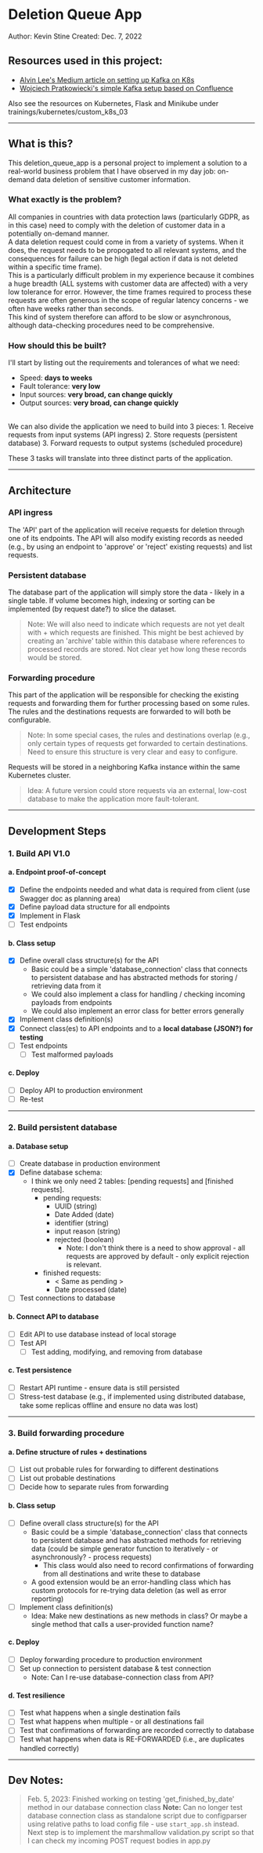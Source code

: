 # Deletion Queue App
Author: Kevin Stine
Created: Dec. 7, 2022

## Resources used in this project:
* [Alvin Lee's Medium article on setting up Kafka on K8s](https://levelup.gitconnected.com/how-to-deploy-apache-kafka-with-kubernetes-9bd5caf7694f)
* [Wojciech Pratkowiecki's simple Kafka setup based on Confluence](https://blog.datumo.io/setting-up-kafka-on-kubernetes-an-easy-way-26ae150b9ca8)

Also see the resources on Kubernetes, Flask and Minikube under trainings/kubernetes/custom_k8s_03

---

## What is this?
This deletion_queue_app is a personal project to implement a solution to a real-world business problem that I have observed in my day job: on-demand data deletion of sensitive customer information.

### What exactly is the problem?
All companies in countries with data protection laws (particularly GDPR, as in this case) need to comply with the deletion of customer data in a potentially on-demand manner.<br>
A data deletion request could come in from a variety of systems. When it does, the request needs to be propogated to all relevant systems, and the consequences for failure can be high (legal action if data is not deleted within a specific time frame).<br>
This is a particularly difficult problem in my experience because it combines a huge breadth (ALL systems with customer data are affected) with a very low tolerance for error. However, the time frames required to process these requests are often generous in the scope of regular latency concerns - we often have weeks rather than seconds.<br>
This kind of system therefore can afford to be slow or asynchronous, although data-checking procedures need to be comprehensive.

### How should this be built?
I'll start by listing out the requirements and tolerances of what we need:
- Speed: **days to weeks**
- Fault tolerance: **very low**
- Input sources: **very broad, can change quickly**
- Output sources: **very broad, can change quickly**
<br>
We can also divide the application we need to build into 3 pieces:
1. Receive requests from input systems (API ingress)
2. Store requests (persistent database)
3. Forward requests to output systems (scheduled procedure)
<br>

These 3 tasks will translate into three distinct parts of the application.

---

## Architecture

### API ingress
The 'API' part of the application will receive requests for deletion through one of its endpoints. The API will also modify existing records as needed (e.g., by using an endpoint to 'approve' or 'reject' existing requests) and list requests.

### Persistent database
The database part of the application will simply store the data - likely in a single table. If volume becomes high, indexing or sorting can be implemented (by request date?) to slice the dataset.
>Note: We will also need to indicate which requests are not yet dealt with + which requests are finished. This might be best achieved by creating an 'archive' table within this database where references to processed records are stored. Not clear yet how long these records would be stored.

### Forwarding procedure
This part of the application will be responsible for checking the existing requests and forwarding them for further processing based on some rules. The rules and the destinations requests are forwarded to will both be configurable.
>Note: In some special cases, the rules and destinations overlap (e.g., only certain types of requests get forwarded to certain destinations. Need to ensure this structure is very clear and easy to configure.

Requests will be stored in a neighboring Kafka instance within the same Kubernetes cluster.
> Idea: A future version could store requests via an external, low-cost database to make the application more fault-tolerant.

---

## Development Steps

### 1. Build API V1.0

#### a. Endpoint proof-of-concept
- [X] Define the endpoints needed and what data is required from client (use Swagger doc as planning area)
- [X] Define payload data structure for all endpoints
- [X] Implement in Flask
- [ ] Test endpoints

#### b. Class setup
- [X] Define overall class structure(s) for the API
  - Basic could be a simple 'database_connection' class that connects to persistent database and has abstracted methods for storing / retrieving data from it
  - We could also implement a class for handling / checking incoming payloads from endpoints
  - We could also implement an error class for better errors generally
- [X] Implement class definition(s)
- [X] Connect class(es) to API endpoints and to a **local database (JSON?) for testing**
- [ ] Test endpoints
  - [ ] Test malformed payloads

#### c. Deploy
- [ ] Deploy API to production environment
- [ ] Re-test

---

### 2. Build persistent database

#### a. Database setup
- [ ] Create database in production environment
- [X] Define database schema:
  - I think we only need 2 tables: [pending requests] and [finished requests].
    - pending requests:
      - UUID (string)
      - Date Added (date)
      - identifier (string)
      - input reason (string)
      - rejected (boolean)
        - Note: I don't think there is a need to show approval - all requests are approved by default - only explicit rejection is relevant.
    - finished requests:
      - < Same as pending >
      - Date processed (date)
- [ ] Test connections to database 

#### b. Connect API to database
- [ ] Edit API to use database instead of local storage
- [ ] Test API
  - [ ] Test adding, modifying, and removing from database

#### c. Test persistence
- [ ] Restart API runtime - ensure data is still persisted
- [ ] Stress-test database (e.g., if implemented using distributed database, take some replicas offline and ensure no data was lost)

---

### 3. Build forwarding procedure

#### a. Define structure of rules + destinations
- [ ] List out probable rules for forwarding to different destinations
- [ ] List out probable destinations
- [ ] Decide how to separate rules from forwarding

#### b. Class setup
- [ ] Define overall class structure(s) for the API
  - Basic could be a simple 'database_connection' class that connects to persistent database and has abstracted methods for retrieving data (could be simple generator function to iteratively - or asynchronously? - process requests)
    - This class would also need to record confirmations of forwarding from all destinations and write these to database
  - A good extension would be an error-handling class which has custom protocols for re-trying data deletion (as well as error reporting)
- [ ] Implement class definition(s)
  - Idea: Make new destinations as new methods in class? Or maybe a single method that calls a user-provided function name?

#### c. Deploy
- [ ] Deploy forwarding procedure to production environment
- [ ] Set up connection to persistent database & test connection
  - Note: Can I re-use database-connection class from API?

#### d. Test resilience
- [ ] Test what happens when a single destination fails
- [ ] Test what happens when multiple - or all destinations fail
- [ ] Test that confirmations of forwarding are recorded correctly to database
- [ ] Test what happens when data is RE-FORWARDED (i.e., are duplicates handled correctly)

---

## Dev Notes:

> Feb. 5, 2023:
> Finished working on testing 'get_finished_by_date' method in our database connection class
> **Note:** Can no longer test database connection class as standalone script due to configparser using relative paths to load
> config file - use `start_app.sh` instead.
> Next step is to implement the marshmallow validation.py script so that I can check my incoming POST request bodies in app.py
